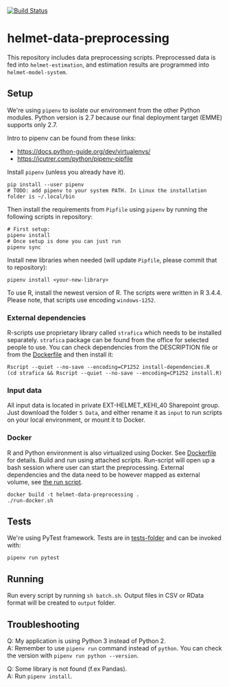 [![Build Status](https://travis-ci.org/HSLdevcom/helmet-data-preprocessing.svg?branch=master)](https://travis-ci.org/HSLdevcom/helmet-data-preprocessing)  

# helmet-data-preprocessing

This repository includes data preprocessing scripts. Preprocessed data is fed
into `helmet-estimation`, and estimation results are programmed into
`helmet-model-system`.

## Setup

We're using `pipenv` to isolate our environment from the other Python modules.
Python version is 2.7 because our final deployment target (EMME) supports only
2.7.

Intro to pipenv can be found from these links:
- https://docs.python-guide.org/dev/virtualenvs/
- https://jcutrer.com/python/pipenv-pipfile

Install `pipenv` (unless you already have it).   

```   
pip install --user pipenv
# TODO: add pipenv to your system PATH. In Linux the installation folder is ~/.local/bin
```

Then install the requirements from `Pipfile` using `pipenv` by running the
following scripts in repository:  

```   
# First setup:
pipenv install
# Once setup is done you can just run
pipenv sync
```

Install new libraries when needed (will update `Pipfile`, please commit that to
repository):

```   
pipenv install <your-new-library>
```

To use R, install the newest version of R. The scripts were written in R 3.4.4.
Please note, that scripts use encoding `windows-1252`.

### External dependencies

R-scripts use proprietary library called `strafica` which needs to be installed
separately. `strafica` package can be found from the office for selected people
to use. You can check dependencies from the DESCRIPTION file or from the
[Dockerfile](Dockerfile) and then install it:

```
Rscript --quiet --no-save --encoding=CP1252 install-dependencies.R
(cd strafica && Rscript --quiet --no-save --encoding=CP1252 install.R)
```

### Input data

All input data is located in private EXT-HELMET_KEHI_40 Sharepoint group. Just
download the folder `5 Data`, and either rename it as `input` to run scripts on
your local environment, or mount it to Docker.

### Docker

R and Python environment is also virtualized using Docker. See
[Dockerfile](Dockerfile) for details. Build and run using attached scripts.
Run-script will open up a bash session where user can start the preprocessing.
External dependencies and the data need to be however mapped as external volume,
see [the run script](run-docker.sh).

```   
docker build -t helmet-data-preprocessing .
./run-docker.sh
```

## Tests

We're using PyTest framework. Tests are in [tests-folder](tests) and can be
invoked with:

```   
pipenv run pytest
```

## Running

Run every script by running `sh batch.sh`. Output files in CSV or RData format
will be created to `output` folder.

## Troubleshooting

Q: My application is using Python 3 instead of Python 2.  
A: Remember to use `pipenv run` command instead of `python`. You can check the
version with `pipenv run python --version`.

Q: Some library is not found (f.ex Pandas).  
A: Run `pipenv install`.
